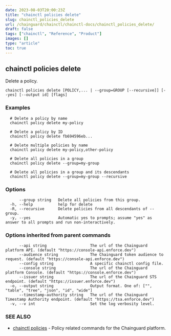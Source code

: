 ```yaml
---
date: 2023-08-03T20:00:23Z
title: "chainctl policies delete"
slug: chainctl_policies_delete
url: /chainguard/chainctl/chainctl-docs/chainctl_policies_delete/
draft: false
tags: ["chainctl", "Reference", "Product"]
images: []
type: "article"
toc: true
---
```

## chainctl policies delete

Delete a policy.

```
chainctl policies delete [POLICY,... | --group=GROUP [--recursive]] [--yes] [--output id] [flags]
```

### Examples

```
  # Delete a policy by name
  chainctl policy delete my-policy
  
  # Delete a policy by ID
  chainctl policy delete fb694596eb...
  
  # Delete multiple policies by name
  chainctl policy delete my-policy,other-policy
  
  # Delete all policies in a group
  chainctl policy delete --group=my-group
  
  # Delete all policies in a group and its descendants
  chainctl policy delete --group=my-group --recursive
```

### Options

```
      --group string   Delete all policies from this group.
  -h, --help           help for delete
  -R, --recursive      Delete policies from all descendants of --group.
  -y, --yes            Automatic yes to prompts; assume "yes" as answer to all prompts and run non-interactively.
```

### Options inherited from parent commands

```
      --api string                   The url of the Chainguard platform API. (default "https://console-api.enforce.dev")
      --audience string              The Chainguard token audience to request. (default "https://console-api.enforce.dev")
      --config string                A specific chainctl config file.
      --console string               The url of the Chainguard platform Console. (default "https://console.enforce.dev")
      --issuer string                The url of the Chainguard STS endpoint. (default "https://issuer.enforce.dev")
  -o, --output string                Output format. One of: ["", "table", "tree", "json", "id", "wide"]
      --timestamp-authority string   The url of the Chainguard Timestamp Authority endpoint. (default "https://tsa.enforce.dev")
  -v, --v int                        Set the log verbosity level.
```

### SEE ALSO

* [chainctl policies](/chainguard/chainctl/chainctl-docs/chainctl_policies/)	 - Policy related commands for the Chainguard platform.

